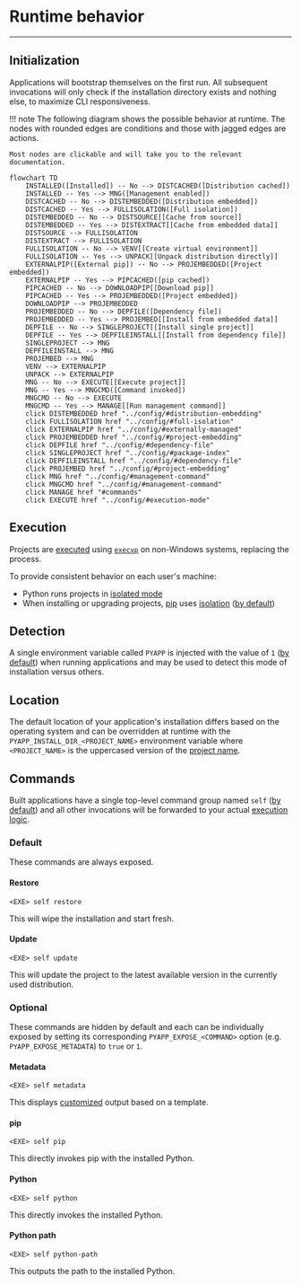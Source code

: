 # Runtime behavior

-----

## Initialization

Applications will bootstrap themselves on the first run. All subsequent invocations will only check if the installation directory exists and nothing else, to maximize CLI responsiveness.

!!! note
    The following diagram shows the possible behavior at runtime. The nodes with rounded edges are conditions and those with jagged edges are actions.

    Most nodes are clickable and will take you to the relevant documentation.

```mermaid
flowchart TD
    INSTALLED([Installed]) -- No --> DISTCACHED([Distribution cached])
    INSTALLED -- Yes --> MNG([Management enabled])
    DISTCACHED -- No --> DISTEMBEDDED([Distribution embedded])
    DISTCACHED -- Yes --> FULLISOLATION([Full isolation])
    DISTEMBEDDED -- No --> DISTSOURCE[[Cache from source]]
    DISTEMBEDDED -- Yes --> DISTEXTRACT[[Cache from embedded data]]
    DISTSOURCE --> FULLISOLATION
    DISTEXTRACT --> FULLISOLATION
    FULLISOLATION -- No --> VENV[[Create virtual environment]]
    FULLISOLATION -- Yes --> UNPACK[[Unpack distribution directly]]
    EXTERNALPIP([External pip]) -- No --> PROJEMBEDDED([Project embedded])
    EXTERNALPIP -- Yes --> PIPCACHED([pip cached])
    PIPCACHED -- No --> DOWNLOADPIP[[Download pip]]
    PIPCACHED -- Yes --> PROJEMBEDDED([Project embedded])
    DOWNLOADPIP --> PROJEMBEDDED
    PROJEMBEDDED -- No --> DEPFILE([Dependency file])
    PROJEMBEDDED -- Yes --> PROJEMBED[[Install from embedded data]]
    DEPFILE -- No --> SINGLEPROJECT[[Install single project]]
    DEPFILE -- Yes --> DEPFILEINSTALL[[Install from dependency file]]
    SINGLEPROJECT --> MNG
    DEPFILEINSTALL --> MNG
    PROJEMBED --> MNG
    VENV --> EXTERNALPIP
    UNPACK --> EXTERNALPIP
    MNG -- No --> EXECUTE[[Execute project]]
    MNG -- Yes --> MNGCMD([Command invoked])
    MNGCMD -- No --> EXECUTE
    MNGCMD -- Yes --> MANAGE[[Run management command]]
    click DISTEMBEDDED href "../config/#distribution-embedding"
    click FULLISOLATION href "../config/#full-isolation"
    click EXTERNALPIP href "../config/#externally-managed"
    click PROJEMBEDDED href "../config/#project-embedding"
    click DEPFILE href "../config/#dependency-file"
    click SINGLEPROJECT href "../config/#package-index"
    click DEPFILEINSTALL href "../config/#dependency-file"
    click PROJEMBED href "../config/#project-embedding"
    click MNG href "../config/#management-command"
    click MNGCMD href "../config/#management-command"
    click MANAGE href "#commands"
    click EXECUTE href "../config/#execution-mode"
```

## Execution

Projects are [executed](config.md#execution-mode) using [`execvp`](https://linux.die.net/man/3/execvp) on non-Windows systems, replacing the process.

To provide consistent behavior on each user's machine:

- Python runs projects in [isolated mode](https://docs.python.org/3/using/cmdline.html#cmdoption-I)
- When installing or upgrading projects, [pip](https://github.com/pypa/pip) uses [isolation](https://pip.pypa.io/en/stable/cli/pip/#cmdoption-isolated) ([by default](config.md#allowing-configuration))

## Detection

A single environment variable called `PYAPP` is injected with the value of `1` ([by default](config.md#installation-indicator)) when running applications and may be used to detect this mode of installation versus others.

## Location

The default location of your application's installation differs based on the operating system and can be overridden at runtime with the `PYAPP_INSTALL_DIR_<PROJECT_NAME>` environment variable where `<PROJECT_NAME>` is the uppercased version of the [project name](config.md#project).

## Commands

Built applications have a single top-level command group named `self` ([by default](config.md#management-command)) and all other invocations will be forwarded to your actual [execution logic](config.md#execution-mode).

### Default

These commands are always exposed.

#### Restore

```
<EXE> self restore
```

This will wipe the installation and start fresh.

#### Update

```
<EXE> self update
```

This will update the project to the latest available version in the currently used distribution.

### Optional

These commands are hidden by default and each can be individually exposed by setting its corresponding `PYAPP_EXPOSE_<COMMAND>` option (e.g. `PYAPP_EXPOSE_METADATA`) to `true` or `1`.

#### Metadata

```
<EXE> self metadata
```

This displays [customized](config.md#metadata-template) output based on a template.

#### pip

```
<EXE> self pip
```

This directly invokes pip with the installed Python.

#### Python

```
<EXE> self python
```

This directly invokes the installed Python.

#### Python path

```
<EXE> self python-path
```

This outputs the path to the installed Python.
